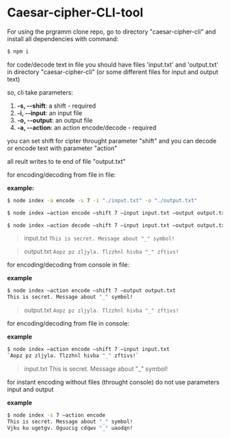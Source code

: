 # Caesar-cipher-CLI-tool

For using the prgramm clone repo, go to directory "caesar-cipher-cli" and install all dependencies with command:

```bash
$ npm i
```

for code/decode text in file you should have files 'input.txt' and 'output.txt' in directory "caesar-cipher-cli" (or some different files for input and output text)

so, cli take parameters:

1. **-s, --shift**: a shift - required
2. **-i, --input**: an input file
3. **-o, --output**: an output file
4. **-a, --action**: an action encode/decode - required

you can set shift for cipter throught parameter "shift"
and you can decode or encode text with parameter "action"

all reult writes to te end of file "output.txt"

for encoding/decoding from file in file:

**example:**

```bash
$ node index -a encode -s 7 -i "./input.txt" -o "./output.txt"
```

```bash
$ node index —action encode —shift 7 —input input.txt —output output.txt
```

```bash
$ node index —action decode —shift 7 —input input.txt —output output.txt
```

> input.txt
> `This is secret. Message about "_" symbol!`

> output.txt
> `Aopz pz zljyla. Tlzzhnl hivba "_" zftivs!`

for encoding/decoding from console in file:

**example**

```bash
$ node index —action encode —shift 7 —output output.txt
This is secret. Message about "_" symbol!
```

> output.txt
> `Aopz pz zljyla. Tlzzhnl hivba "_" zftivs!`

for encoding/decoding from file in console:

**example**

```bash
$ node index —action encode —shift 7 —input input.txt
`Aopz pz zljyla. Tlzzhnl hivba "_" zftivs!`
```

> input.txt
> This is secret. Message about "_" symbol!

for instant encoding without files (throught console) do not use parameters input and output

**example**

```bash
$ node index -s 7 —action encode
This is secret. Message about "_" symbol!
Vjku ku ugetgv. Oguucig cdqwv "_" uaodqn!
```
